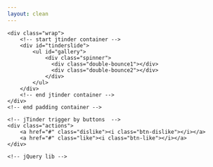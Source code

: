 ```yaml
---
layout: clean
---
```


<link rel="stylesheet" type="text/css" href="{{ site.url }}/assets/deviant/deviantART-gallery.min.css"/>
<link rel="stylesheet" type="text/css" href="{{ site.url }}/assets/deviant/css/jTinder.css">
<style>
    .spinner {
      width: 40px;
      height: 40px;

      position: absolute;
      left: calc(50% - 20px);
        top: calc(50% - 20px);
      margin: 0;
    }

    .double-bounce1, .double-bounce2 {
      width: 100%;
      height: 100%;
      border-radius: 50%;
      background-color: #333;
      opacity: 0.6;
      position: absolute;
      top: 0;
      left: 0;
      
      -webkit-animation: sk-bounce 2.0s infinite ease-in-out;
      animation: sk-bounce 2.0s infinite ease-in-out;
    }

    .double-bounce2 {
      -webkit-animation-delay: -1.0s;
      animation-delay: -1.0s;
    }

    @-webkit-keyframes sk-bounce {
      0%, 100% { -webkit-transform: scale(0.0) }
      50% { -webkit-transform: scale(1.0) }
    }

    @keyframes sk-bounce {
      0%, 100% { 
        transform: scale(0.0);
        -webkit-transform: scale(0.0);
      } 50% { 
        transform: scale(1.0);
        -webkit-transform: scale(1.0);
      }
    }
</style>
<div style="max-width: 600px; min-width: 320px; margin: auto">
    <!-- start padding container -->
    <div id="progress"></div>

    <div class="wrap">
        <!-- start jtinder container -->
        <div id="tinderslide">
            <ul id="gallery">
                <div class="spinner">
                  <div class="double-bounce1"></div>
                  <div class="double-bounce2"></div>
                </div>
            </ul>
        </div>
        <!-- end jtinder container -->
    </div>
    <!-- end padding container -->

    <!-- jTinder trigger by buttons  -->
    <div class="actions">
        <a href="#" class="dislike"><i class="btn-dislike"></i></a>
        <a href="#" class="like"><i class="btn-like"></i></a>
    </div>

    <!-- jQuery lib -->
<script type="text/javascript" src="{{ site.url }}/assets/deviant/js/jquery.min.js"></script>
<!-- transform2d lib -->
<script type="text/javascript" src="{{ site.url }}/assets/deviant/js/jquery.transform2d.js"></script>
<!-- jTinder lib -->
<script type="text/javascript" src="{{ site.url }}/assets/deviant/js/jquery.jTinder.js"></script>
<!-- jTinder initialization script -->
<script type="text/javascript" src="{{ site.url }}/assets/deviant/ProgressBar.js"></script>


<script type="text/javascript" src="{{ site.url }}/assets/deviant/deviantART-gallery-plugin.js"></script>

<script type="text/javascript">
    function photos(url, id, ratio) {
    return new Promise((res, rej) => {

      // thanks http://stackoverflow.com/a/7369516/1696757
      var s = document.createElement('script');
      s.src = "http://query.yahooapis.com/v1/public/yql?q=" + escape('select * from xml where url="' + url + '"') + "&_maxage=86400&format=json&callback=callback";
      document.body.appendChild(s);
      
      window['callback'] = callback;
      function callback(feed) {
          var deviations = [];
          console.log(url, feed);
          var items = feed.query.results.rss.channel.item;

          for(var i = 0, l = items.length; i < l; i++) {
              var object = {};

              object.title = items[i].title[0];
              object.image = items[i].content.url;

              deviations.push(object);
          }
          res(deviations)
      }

    })
}

var url1 = 'http://backend.deviantart.com/rss.xml?type=deviation&q=by:6artificial6';
var url2 = 'http://backend.deviantart.com/rss.xml?type=deviation&q=boost:popular/in:photography';
photos(url1)
.then(photo1 => {
  photos(url2)
  .then(photo2 => {
    const u1 = shuffle(photo1);
    const u2 = shuffle(photo2);
    const image = (img, numb) => (`<li class="${numb}">` + 
	    `<div class="img" style="background: url('${img}') no-repeat scroll center center; background-size: contain"></div>` + 
	    `<div class="dislike"></div>` + 
	    `<div class="like"></div>` + 
    	`</li>`)

    var len = u1.length + u2.length < 50 ? u1.length + u2.length : 50;
    var result = '';
    for (let i = 0; i < len; i++) {
      const numb = Math.floor(Math.random() * 2) + 1
      if (numb === 1) {
        if (u1.length > 0) {
          result += image(u1.pop().image, 1)
        } else {
          result += image(u2.pop().image, 2)
        }
      } else {
        if (u2.length > 0) {
          result += image(u2.pop().image, 2)
        } else {
          result += image(u1.pop().image, 1)
        }        
      }
    }

window.onload = function onLoad() {
    $('#gallery').html(result);
    runTinder();
}
   })
})

window['counter_good'] = 0;
window['counter_bad'] = 0;

function runTinder() {
  $("#tinderslide").jTinder({
    // dislike callback
      onDislike: function (item) {
        // set the status text
  		console.log('should be 2: ')
        console.log(item.attr('class'));
        if (item.attr('class') == 2) {
        	counter_good += 1
        } else {
        	counter_bad += 1
        }
        bar.set(counter_good / (counter_good + counter_bad))

          // $('#status').html('Dislike image ' + (item.index()+1));
      },
    // like callback
      onLike: function (item) {
      	console.log('should be 1: ')
        console.log(item.attr('class'));
        if (item.attr('class') == 1) {
        	counter_good += 1
        } else {
        	counter_bad += 1
        }
        // set the status text
          // $('#status').html('Like image ' + (item.index()+1));
        bar.set(counter_good / (counter_good + counter_bad))
      },
    animationRevertSpeed: 200,
    animationSpeed: 400,
    threshold: 1,
    likeSelector: '.like',
    dislikeSelector: '.dislike'
  });

  /**
   * Set button action to trigger jTinder like & dislike.
   */
  $('.actions .like, .actions .dislike').click(function(e){
    e.preventDefault();
    $("#tinderslide").jTinder($(this).attr('class'));
  });
}

window['bar'] = new ProgressBar.Line('#progress', {
  strokeWidth: 4,
  easing: 'easeInOut',
  duration: 1400,
  color: '#FFEA82',
  trailColor: '#eee',
  trailWidth: 1,
  svgStyle: {width: '100%', height: '100%'},
  text: {
    style: {
      // Text color.
      // Default: same as stroke color (options.color)
      color: '#999',
      position: 'absolute',
      right: '0',
      top: '30px',
      padding: 0,
      margin: 0,
      transform: null
    },
    autoStyleContainer: false
  },

  from: {color: '#ED6A5A'},
  to: {color: '#5cb85c'},
  step: (state, bar) => {
    bar.setText(Math.round(bar.value() * 100) + ' %');
    bar.path.setAttribute('stroke', state.color);
  }
});

bar.text.style.fontFamily = '"Raleway", Helvetica, sans-serif';
bar.text.style.fontSize = '18px';
bar.text.style.right = '20px';
bar.animate(0);  // Number from 0.0 to 1.0


function shuffle(array) {
  var currentIndex = array.length, temporaryValue, randomIndex;

  // While there remain elements to shuffle...
  while (0 !== currentIndex) {

    // Pick a remaining element...
    randomIndex = Math.floor(Math.random() * currentIndex);
    currentIndex -= 1;

    // And swap it with the current element.
    temporaryValue = array[currentIndex];
    array[currentIndex] = array[randomIndex];
    array[randomIndex] = temporaryValue;
  }

  return array;
}
</script>
</div>
